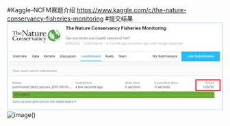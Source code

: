 #Kaggle-NCFM赛题介绍
https://www.kaggle.com/c/the-nature-conservancy-fisheries-monitoring
#提交结果
![image()](https://github.com/Gpwner/NCFM/blob/master/result(%E6%8F%90%E4%BA%A4%E7%BB%93%E6%9E%9C)/1.png)
![image()](https://github.com/Gpwner/NCFM/blob/master/result(%E6%8F%90%E4%BA%A4%E7%BB%93%E6%9E%9C)/2.png)

